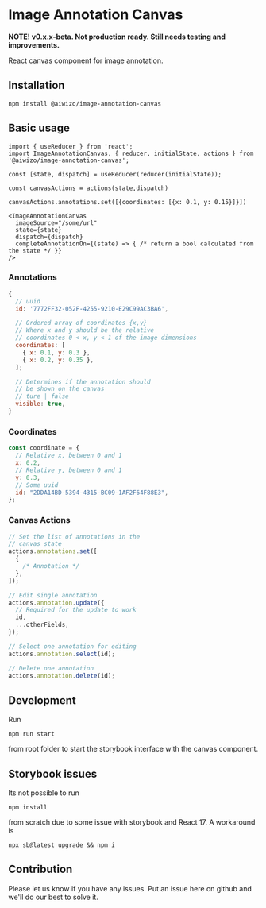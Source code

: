 # Image Annotation Canvas

**NOTE! v0.x.x-beta. Not production ready. Still needs testing and improvements.**

React canvas component for image annotation.

## Installation

```
npm install @aiwizo/image-annotation-canvas
```

## Basic usage

```JSX
import { useReducer } from 'react';
import ImageAnnotationCanvas, { reducer, initialState, actions } from '@aiwizo/image-annotation-canvas';

const [state, dispatch] = useReducer(reducer(initialState));

const canvasActions = actions(state,dispatch)

canvasActions.annotations.set([{coordinates: [{x: 0.1, y: 0.15}]}])

<ImageAnnotationCanvas
  imageSource="/some/url"
  state={state}
  dispatch={dispatch}
  completeAnnotationOn={(state) => { /* return a bool calculated from the state */ }}
/>
```

### Annotations

```javascript
{
  // uuid
  id: '7772FF32-052F-4255-9210-E29C99AC3BA6',

  // Ordered array of coordinates {x,y}
  // Where x and y should be the relative
  // coordinates 0 < x, y < 1 of the image dimensions
  coordinates: [
    { x: 0.1, y: 0.3 },
    { x: 0.2, y: 0.35 },
  ];

  // Determines if the annotation should
  // be shown on the canvas
  // ture | false
  visible: true,
}
```

### Coordinates

```javascript
const coordinate = {
  // Relative x, between 0 and 1
  x: 0.2,
  // Relative y, between 0 and 1
  y: 0.3,
  // Some uuid
  id: "2DDA14BD-5394-4315-BC09-1AF2F64F88E3",
};
```

### Canvas Actions

```javascript
// Set the list of annotations in the
// canvas state
actions.annotations.set([
  {
    /* Annotation */
  },
]);
```

```javascript
// Edit single annotation
actions.annotation.update({
  // Required for the update to work
  id,
  ...otherFields,
});
```

```javascript
// Select one annotation for editing
actions.annotation.select(id);
```

```javascript
// Delete one annotation
actions.annotation.delete(id);
```

## Development

Run

```
npm run start
```

from root folder to start the storybook interface with the canvas component.

## Storybook issues

Its not possible to run

```
npm install
```

from scratch due to some issue with storybook and React 17.
A workaround is

```
npx sb@latest upgrade && npm i
```

## Contribution

Please let us know if you have any issues. Put an issue here on github and we'll do our best to solve it.
